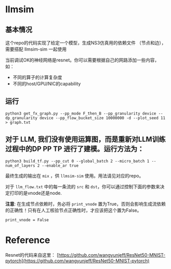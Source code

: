 # llmsim

## 基本情况

这个repo的代码实现了给定一个模型，生成NS3仿真用的依赖文件 （节点和边），需要搭配 llmsim-sim 一起使用

当前调试OK的神经网络是resnet。你可以需要根据自己的网路添加一些内容，如：
- 不同的算子的计算复杂度
- 不同的host/GPU/NIC的capability

## 运行

```
python3 get_fx_graph.py --pp_mode F_then_B --pp_granularity device --dp_granularity device --pp_flow_bucket_size 10000000 -d --plot_seed 11 > graph.txt
```

## 对于 LLM, 我们没有使用运算图，而是重新对LLM训练过程中的DP PP TP 进行了建模。运行方法为：
```
python3 build_tf.py --pp_cut 0 --global_batch 2 --micro_batch 1 --num_of_layers 2 --enable_ar true
```

最终生成的输出在 `mix` ，供 `llmsim-sim` 使用。用法请见对应的repo。

对于 `llm_flow.txt` 中的每一条流的 `src` 和 `dst`，你可以通过控制下面的参数来决定打印的是vnode还是node.  

**注意**: 在生成节点依赖时，务必将 `print_vnode` 置为True，否则会影响生成流依赖的正确性！只有在人工核验节点正确性时，才应该把这个置为False。
```
print_vnode = False
```

# Reference
Resnet的代码来自这里：
[https://github.com/wangyunjeff/ResNet50-MNIST-pytorch](https://github.com/wangyunjeff/ResNet50-MNIST-pytorch)
